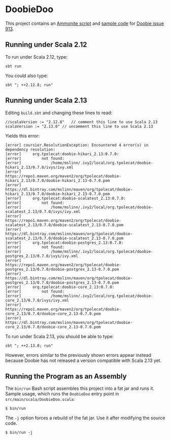 # DoobieDoo

This project contains an [Ammonite script](doobie.sc) and [sample code](src/main/scala/DoobieDoo.scala) for 
[Doobie issue 913](https://github.com/tpolecat/doobie/issues/914).

## Running under Scala 2.12
To run under Scala 2.12, type:

    sbt run

You could also type:

    sbt "; ++2.12.8; run"

## Running under Scala 2.13

Editing `build.sbt` and changing these lines to read:

```
//scalaVersion := "2.12.8"   // comment this line to use Scala 2.13
scalaVersion := "2.13.0" // uncomment this line to use Scala 2.13
```

Yields this error:
```
[error] coursier.ResolutionException: Encountered 4 error(s) in dependency resolution:
[error]     org.tpolecat:doobie-hikari_2.13:0.7.0:
[error]         not found:
[error]             /home/mslinn/.ivy2/local/org.tpolecat/doobie-hikari_2.13/0.7.0/ivys/ivy.xml
[error]             https://repo1.maven.org/maven2/org/tpolecat/doobie-hikari_2.13/0.7.0/doobie-hikari_2.13-0.7.0.pom
[error]             https://dl.bintray.com/mslinn/maven/org/tpolecat/doobie-hikari_2.13/0.7.0/doobie-hikari_2.13-0.7.0.pom
[error]     org.tpolecat:doobie-scalatest_2.13:0.7.0:
[error]         not found:
[error]             /home/mslinn/.ivy2/local/org.tpolecat/doobie-scalatest_2.13/0.7.0/ivys/ivy.xml
[error]             https://repo1.maven.org/maven2/org/tpolecat/doobie-scalatest_2.13/0.7.0/doobie-scalatest_2.13-0.7.0.pom
[error]             https://dl.bintray.com/mslinn/maven/org/tpolecat/doobie-scalatest_2.13/0.7.0/doobie-scalatest_2.13-0.7.0.pom
[error]     org.tpolecat:doobie-postgres_2.13:0.7.0:
[error]         not found:
[error]             /home/mslinn/.ivy2/local/org.tpolecat/doobie-postgres_2.13/0.7.0/ivys/ivy.xml
[error]             https://repo1.maven.org/maven2/org/tpolecat/doobie-postgres_2.13/0.7.0/doobie-postgres_2.13-0.7.0.pom
[error]             https://dl.bintray.com/mslinn/maven/org/tpolecat/doobie-postgres_2.13/0.7.0/doobie-postgres_2.13-0.7.0.pom
[error]     org.tpolecat:doobie-core_2.13:0.7.0:
[error]         not found:
[error]             /home/mslinn/.ivy2/local/org.tpolecat/doobie-core_2.13/0.7.0/ivys/ivy.xml
[error]             https://repo1.maven.org/maven2/org/tpolecat/doobie-core_2.13/0.7.0/doobie-core_2.13-0.7.0.pom
[error]             https://dl.bintray.com/mslinn/maven/org/tpolecat/doobie-core_2.13/0.7.0/doobie-core_2.13-0.7.0.pom
```    

To run under Scala 2.13, you should be able to type:

    sbt "; ++2.13.0; run"
    
However, errors similar to the previously shown errors appear instead because Doobie has not released a version compatible with Scala 2.13 yet.


## Running the Program as an Assembly
The `bin/run` Bash script assembles this project into a fat jar and runs it.
Sample usage, which runs the `DoobieDoo` entry point in `src/main/scala/DoobieDoo.scala`:

```
$ bin/run
```

The `-j` option forces a rebuild of the fat jar. 
Use it after modifying the source code.

```
$ bin/run -j
```

